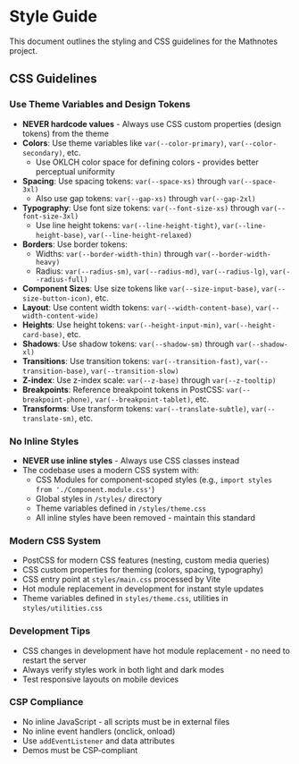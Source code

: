 # Style Guide

This document outlines the styling and CSS guidelines for the Mathnotes project.

## CSS Guidelines

### Use Theme Variables and Design Tokens
* **NEVER hardcode values** - Always use CSS custom properties (design tokens) from the theme
* **Colors**: Use theme variables like `var(--color-primary)`, `var(--color-secondary)`, etc.
  - Use OKLCH color space for defining colors - provides better perceptual uniformity
* **Spacing**: Use spacing tokens: `var(--space-xs)` through `var(--space-3xl)`
  - Also use gap tokens: `var(--gap-xs)` through `var(--gap-2xl)`
* **Typography**: Use font size tokens: `var(--font-size-xs)` through `var(--font-size-3xl)`
  - Use line height tokens: `var(--line-height-tight)`, `var(--line-height-base)`, `var(--line-height-relaxed)`
* **Borders**: Use border tokens:
  - Widths: `var(--border-width-thin)` through `var(--border-width-heavy)`
  - Radius: `var(--radius-sm)`, `var(--radius-md)`, `var(--radius-lg)`, `var(--radius-full)`
* **Component Sizes**: Use size tokens like `var(--size-input-base)`, `var(--size-button-icon)`, etc.
* **Layout**: Use content width tokens: `var(--width-content-base)`, `var(--width-content-wide)`
* **Heights**: Use height tokens: `var(--height-input-min)`, `var(--height-card-base)`, etc.
* **Shadows**: Use shadow tokens: `var(--shadow-sm)` through `var(--shadow-xl)`
* **Transitions**: Use transition tokens: `var(--transition-fast)`, `var(--transition-base)`, `var(--transition-slow)`
* **Z-index**: Use z-index scale: `var(--z-base)` through `var(--z-tooltip)`
* **Breakpoints**: Reference breakpoint tokens in PostCSS: `var(--breakpoint-phone)`, `var(--breakpoint-tablet)`, etc.
* **Transforms**: Use transform tokens: `var(--translate-subtle)`, `var(--translate-sm)`, etc.

### No Inline Styles
* **NEVER use inline styles** - Always use CSS classes instead
* The codebase uses a modern CSS system with:
  - CSS Modules for component-scoped styles (e.g., `import styles from './Component.module.css'`)
  - Global styles in `/styles/` directory
  - Theme variables defined in `/styles/theme.css`
  - All inline styles have been removed - maintain this standard

### Modern CSS System
* PostCSS for modern CSS features (nesting, custom media queries)
* CSS custom properties for theming (colors, spacing, typography)
* CSS entry point at `styles/main.css` processed by Vite
* Hot module replacement in development for instant style updates
* Theme variables defined in `styles/theme.css`, utilities in `styles/utilities.css`

### Development Tips
* CSS changes in development have hot module replacement - no need to restart the server
* Always verify styles work in both light and dark modes
* Test responsive layouts on mobile devices

### CSP Compliance
* No inline JavaScript - all scripts must be in external files
* No inline event handlers (onclick, onload)
* Use `addEventListener` and data attributes
* Demos must be CSP-compliant